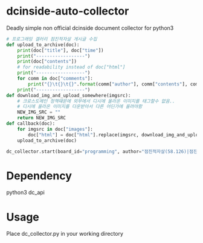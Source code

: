 # dcinside-auto-collector
Deadly simple non official dcinside document collector for python3
```python
# 프로그래밍 갤러리 점진적자살 게시글 수집
def upload_to_archive(doc):
    print(doc["title"], doc["time"])
    print("------------------")
    print(doc["contents"])
    # for readability instead of doc["html"] 
    print("------------------")
    for comm in doc["comments"]:
        print("{}\t{}\t{}".format(comm["author"], comm["contents"], comm["time"]))
    print("------------------")
def download_img_and_upload_somewhere(imgsrc):
    # 크로스도메인 정책떄문에 외부에서 디시에 올라온 이미지를 태그할수 없음..
    # 디시에 올라온 이미지를 다운받아서 다른 어딘가에 올려야함
    NEW_IMG_SRC = ""
    return NEW_IMG_SRC
def callback(doc):
    for imgsrc in doc["images"]:
        doc["html"] = doc["html"].replace(imgsrc, download_img_and_upload_somewhere(imgsrc))
    upload_to_archive(doc)

dc_collector.start(board_id="programming", author="점진적자살(58.126)|점진적자살(114.70)", callback=callback)
```

# Dependency
python3 dc_api

# Usage
Place dc_collector.py in your working directory

